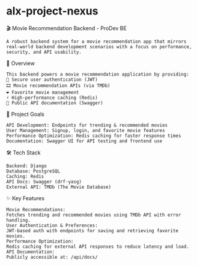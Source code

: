 # alx-project-nexus
🎬 Movie Recommendation Backend - ProDev BE

    A robust backend system for a movie recommendation app that mirrors real-world backend development scenarios with a focus on performance, security, and API usability.

🚀 Overview

    This backend powers a movie recommendation application by providing:
    🔐 Secure user authentication (JWT)
    🎞️ Movie recommendation APIs (via TMDb)
    ❤️ Favorite movie management
    ⚡ High-performance caching (Redis)
    📄 Public API documentation (Swagger)
🎯 Project Goals

    API Development: Endpoints for trending & recommended movies
    User Management: Signup, login, and favorite movie features
    Performance Optimization: Redis caching for faster response times
    Documentation: Swagger UI for API testing and frontend use
🛠️ Tech Stack
   
    Backend: Django
    Database: PostgreSQL
    Caching: Redis
    API Docs: Swagger (drf-yasg)
    External API: TMDb (The Movie Database)
✨ Key Features
    
    Movie Recommendations:
    Fetches trending and recommended movies using TMDb API with error handling.
    User Authentication & Preferences:
    JWT-based auth with endpoints for saving and retrieving favorite movies.
    Performance Optimization:
    Redis caching for external API responses to reduce latency and load.
    API Documentation:
    Publicly accessible at: /api/docs/
